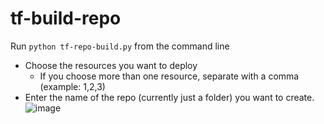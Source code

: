 # tf-build-repo

Run `python tf-repo-build.py` from the command line
- Choose the resources you want to deploy
  - If you choose more than one resource, separate with a comma (example: 1,2,3)
- Enter the name of the repo (currently just a folder) you want to create.
![image](https://github.com/user-attachments/assets/0640e3c5-0181-4b7c-add5-f599be10c227)
